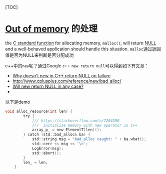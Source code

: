 [TOC]

# [Out of memory](https://en.wikipedia.org/wiki/Out_of_memory) 的处理

 the [C standard function](https://en.wikipedia.org/wiki/C_standard_function) for allocating memory, `malloc()`, will return [NULL](https://en.wikipedia.org/wiki/Null_pointer) and a well-behaved application should handle this situation. `malloc`通过返回值是否为NULL来判断是否分配成功

c++中的`new`呢？通过Google `c++ new return null`可以得到如下有文章：

- [Why doesn't new in C++ return NULL on failure](https://stackoverflow.com/questions/26419786/why-doesnt-new-in-c-return-null-on-failure)
- http://www.cplusplus.com/reference/new/bad_alloc/
- [Will new return NULL in any case?](https://stackoverflow.com/questions/550451/will-new-return-null-in-any-case)
- 

以下是demo

```c
void alloc_resource(int len) {
		try {
			/// https://stackoverflow.com/a/2204380
			///  initialise memory with new operator in C++
			array_p_ = new ElementT[len]();
		} catch (std::bad_alloc& ba) {
			std::string msg = "bad_alloc caught: " + ba.what();
			std::cerr << msg << '\n';
			LogError(msg);
			std::abort();
		}
		len_ = len;
	}
```

